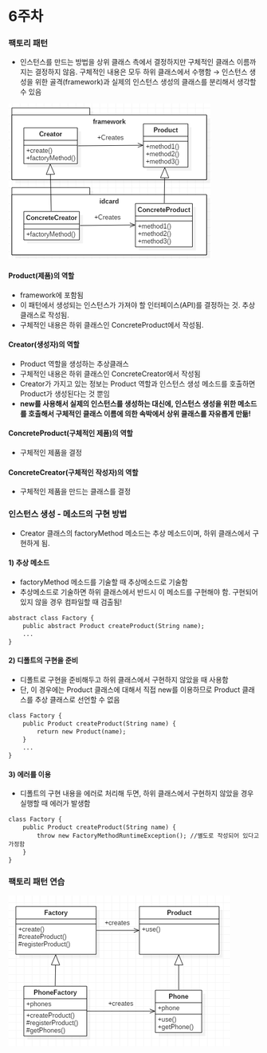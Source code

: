 # 6주차

### 팩토리 패턴

* 인스턴스를 만드는 방법을 상위 클래스 측에서 결정하지만 구체적인 클래스 이름까지는 결정하지 않음. 구체적인 내용은 모두 하위 클래스에서 수행함 → 인스턴스 생성을 위한 골격\(framework\)과 실제의 인스턴스 생성의 클래스를 분리해서 생각할 수 있음

![](/assets/factory_pattern_uml)

#### Product\(제품\)의 역할

* framework에 포함됨
* 이 패턴에서 생성되는 인스턴스가 가져야 할 인터페이스\(API\)를 결정하는 것. 추상클래스로 작성됨.
* 구체적인 내용은 하위 클래스인 ConcreteProduct에서 작성됨.

#### Creator\(생성자\)의 역할

* Product 역할을 생성하는 추상클래스
* 구체적인 내용은 하위 클래스인 ConcreteCreator에서 작성됨
* Creator가 가지고 있는 정보는 Product 역할과 인스턴스 생성 메소드를 호출하면 Product가 생성된다는 것 뿐임
* **new를 사용해서 실제의 인스턴스를 생성하는 대신에, 인스턴스 생성을 위한 메소드를 호출해서 구체적인 클래스 이름에 의한 속박에서 상위 클래스를 자유롭게 만듦!**

#### ConcreteProduct\(구체적인 제품\)의 역할

* 구체적인 제품을 결정

#### ConcreteCreator\(구체적인 작성자\)의 역할

* 구체적인 제품을 만드는 클래스를 결정

### 인스턴스 생성 - 메소드의 구현 방법

* Creator 클래스의 factoryMethod 메소드는 추상 메소드이며, 하위 클래스에서 구현하게 됨. 

#### 1\) 추상 메소드

* factoryMethod 메소드를 기술할 때 추상메소드로 기술함
* 추상메소드로 기술하면 하위 클래스에서 반드시 이 메소드를 구현해야 함. 구현되어 있지 않을 경우 컴파일할 때 검출됨!

```
abstract class Factory {
    public abstract Product createProduct(String name);
    ...
}
```

#### 2\) 디폴트의 구현을 준비

* 디폴트로 구현을 준비해두고 하위 클래스에서 구현하지 않았을 때 사용함
* 단, 이 경우에는 Product 클래스에 대해서 직접 new를 이용하므로 Product 클래스를 추상 클래스로 선언할 수 없음

```
class Factory {
    public Product createProduct(String name) {
        return new Product(name);
    }
    ...
}
```

#### 3\) 에러를 이용

* 디폴트의 구현 내용을 에러로 처리해 두면, 하위 클래스에서 구현하지 않았을 경우 실행할 때 에러가 발생함

```
class Factory {
    public Product createProduct(String name) {
        throw new FactoryMethodRuntimeException(); //별도로 작성되어 있다고 가정함
    }
}
```



### 팩토리 패턴 연습

![](/assets/factory_pattern_knr)

